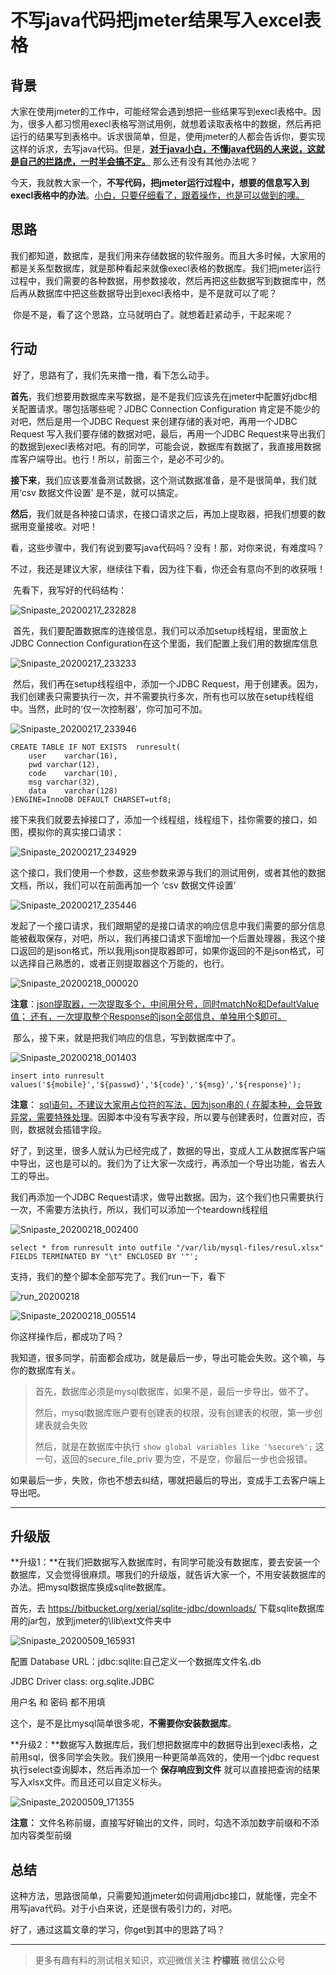 # 不写java代码把jmeter结果写入excel表格

## 背景	

​	大家在使用jmeter的工作中，可能经常会遇到想把一些结果写到execl表格中。因为，很多人都习惯用execl表格写测试用例，就想着读取表格中的数据，然后再把运行的结果写到表格中。诉求很简单，但是，使用jmeter的人都会告诉你，要实现这样的诉求，去写java代码。但是，**<u>对于java小白，不懂java代码的人来说，这就是自己的拦路虎，一时半会搞不定。</u>** 那么还有没有其他办法呢？

​	今天，我就教大家一个，**不写代码，把jmeter运行过程中，想要的信息写入到execl表格中的办法**。<u>小白，只要仔细看了，跟着操作，也是可以做到的噢。</u>

## 思路

​	我们都知道，数据库，是我们用来存储数据的软件服务。而且大多时候，大家用的都是关系型数据库，就是那种看起来就像execl表格的数据库。我们把jmeter运行过程中，我们需要的各种数据，用参数接收，然后再把这些数据写到数据库中，然后再从数据库中把这些数据导出到execl表格中，是不是就可以了呢？

​	你是不是，看了这个思路，立马就明白了。就想着赶紧动手，干起来呢？

## 行动

​	好了，思路有了，我们先来撸一撸，看下怎么动手。

​	**首先**，我们想要用数据库来写数据，是不是我们应该先在jmeter中配置好jdbc相关配置请求。哪包括哪些呢？JDBC Connection Configuration 肯定是不能少的对吧，然后是用一个JDBC Request 来创建存储的表对吧，再用一个JDBC Request 写入我们要存储的数据对吧，最后，再用一个JDBC Request来导出我们的数据到execl表格对吧。有的同学，可能会说，数据库有数据了，我直接用数据库客户端导出。也行！所以，前面三个，是必不可少的。

​	**接下来**，我们应该要准备测试数据，这个测试数据准备，是不是很简单，我们就用‘csv 数据文件设置’ 是不是，就可以搞定。

​	**然后**，我们就是各种接口请求，在接口请求之后，再加上提取器，把我们想要的数据用变量接收。对吧！

​	看，这些步骤中，我们有说到要写java代码吗？没有！那，对你来说，有难度吗？

​	不过，我还是建议大家，继续往下看，因为往下看，你还会有意向不到的收获哦！

​	先看下，我写好的代码结构：

![Snipaste_20200217_232828](image/Snipaste_20200217_232828.png)

​	首先，我们要配置数据库的连接信息，我们可以添加setup线程组，里面放上 JDBC Connection Configuration在这个里面，我们配置上我们用的数据库信息 

![Snipaste_20200217_233233](image/Snipaste_20200217_233233.png)

​	然后，我们再在setup线程组中，添加一个JDBC Request，用于创建表。因为，我们创建表只需要执行一次，并不需要执行多次，所有也可以放在setup线程组中。当然，此时的‘仅一次控制器’，你可加可不加。

![Snipaste_20200217_233946](image/Snipaste_20200217_233946.png)

```mysql
CREATE TABLE IF NOT EXISTS  runresult(
	user	varchar(16),
	pwd	varchar(12),
	code	varchar(10),
	msg	varchar(32),
	data	varchar(128)
)ENGINE=InnoDB DEFAULT CHARSET=utf8;
```

​	接下来我们就要去掉接口了，添加一个线程组，线程组下，挂你需要的接口，如图，模拟你的真实接口请求：

![Snipaste_20200217_234929](image/Snipaste_20200217_234929.png)

这个接口，我们使用一个参数，这些参数来源与我们的测试用例，或者其他的数据文档，所以，我们可以在前面再加一个 ‘csv 数据文件设置’

![Snipaste_20200217_235446](image/Snipaste_20200217_235446.png)

发起了一个接口请求，我们跟期望的是接口请求的响应信息中我们需要的部分信息能被截取保存，对吧，所以，我们再接口请求下面增加一个后置处理器，我这个接口返回的是json格式，所以我用json提取器即可，如果你返回的不是json格式，可以选择自己熟悉的，或者正则提取器这个万能的，也行。

![Snipaste_20200218_000020](image/Snipaste_20200218_000020.png)

​	**注意**：<u>json提取器，一次提取多个，中间用分号，同时matchNo和DefaultValue值； 还有，一次提取整个Response的json全部信息，单独用个$即可。</u>

​	那么，接下来，就是把我们响应的信息，写到数据库中了。

![Snipaste_20200218_001403](image/Snipaste_20200218_001403.png)

```mysql
insert into runresult values('${mobile}','${passwd}','${code}','${msg}','${response}');
```

**注意**： <u>sql语句，不建议大家用占位符的写法，因为json串的 { 在脚本种，会导致异常，需要特殊处理</u>。因脚本中没有写表字段，所以要与创建表时，位置对应，否则，数据就会插错字段。

好了，到这里，很多人就认为已经完成了，数据的导出，变成人工从数据库客户端中导出，这也是可以的。我们为了让大家一次成行，再添加一个导出功能，省去人工的导出。

我们再添加一个JDBC Request请求，做导出数据。因为，这个我们也只需要执行一次，不需要方法执行，所以，我们可以添加一个teardown线程组

![Snipaste_20200218_002400](image/Snipaste_20200218_002400.png)

```mysql
select * from runresult into outfile "/var/lib/mysql-files/resul.xlsx" FIELDS TERMINATED BY "\t" ENCLOSED BY '"';
```

支持，我们的整个脚本全部写完了。我们run一下，看下

![run_20200218](image/run_20200218.gif)

![Snipaste_20200218_005514](image/Snipaste_20200218_005514.png)

你这样操作后，都成功了吗？

我知道，很多同学，前面都会成功，就是最后一步，导出可能会失败。这个嘛，与你的数据库有关。

> 首先，数据库必须是mysql数据库，如果不是，最后一步导出，做不了。
>
> 然后，mysql数据库账户要有创建表的权限，没有创建表的权限，第一步创建表就会失败
>
> 然后，就是在数据库中执行 `show global variables like '%secure%';` 这一句，返回的secure_file_priv 要为空，不是空，你最后一步也会报错。

如果最后一步，失败，你也不想去纠结，哪就把最后的导出，变成手工去客户端上导出吧。

---

##  升级版

**升级1：**在我们把数据写入数据库时，有同学可能没有数据库，要去安装一个数据库，又会觉得很麻烦。哪我们的升级版，就告诉大家一个，不用安装数据库的办法。把mysql数据库换成sqlite数据库。

首先，去 https://bitbucket.org/xerial/sqlite-jdbc/downloads/ 下载sqlite数据库用的jar包，放到jmeter的\lib\ext文件夹中

![Snipaste_20200509_165931](image/Snipaste_20200509_165931.png)

配置 Database URL：jdbc:sqlite:自己定义一个数据库文件名.db

JDBC Driver class: org.sqlite.JDBC

用户名 和 密码 都不用填

这个，是不是比mysql简单很多呢，**不需要你安装数据库**。

**升级2：**数据写入数据库后，我们想把数据库中的数据导出到execl表格，之前用sql，很多同学会失败。我们换用一种更简单高效的，使用一个jdbc request执行select查询脚本，然后再添加一个 **保存响应到文件** 就可以直接把查询的结果写入xlsx文件。而且还可以自定义标头。

![Snipaste_20200509_171355](image/Snipaste_20200509_171355.png)

**注意：** 文件名称前缀，直接写好输出的文件，同时，勾选不添加数字前缀和不添加内容类型前缀

## 总结

这种方法，思路很简单，只需要知道jmeter如何调用jdbc接口，就能懂，完全不用写java代码。对于小白来说，还是很有吸引力的，对吧。

好了，通过这篇文章的学习，你get到其中的思路了吗？

---

> 更多有趣有料的测试相关知识，欢迎微信关注 **柠檬班** 微信公众号

